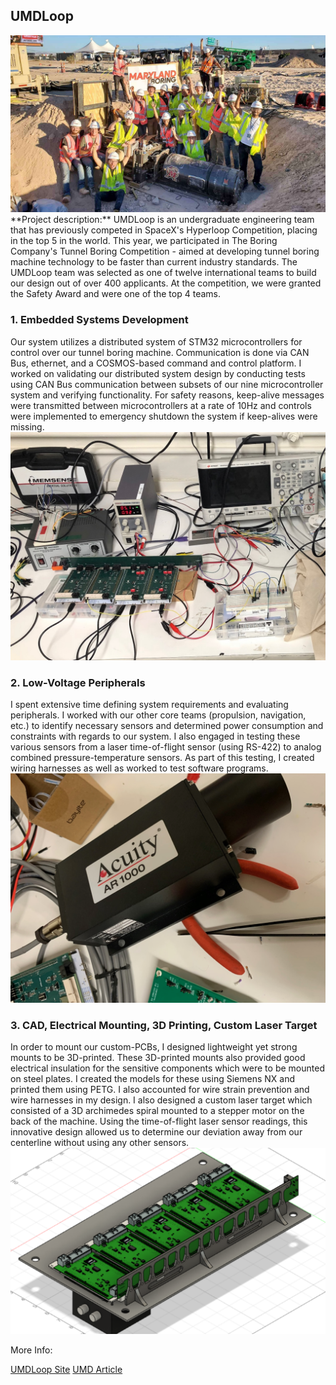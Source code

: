 ## UMDLoop
<img src="../images/loop.png?raw=true"/>
**Project description:** UMDLoop is an undergraduate engineering team that has previously competed in SpaceX's Hyperloop Competition, placing in the top 5 in the world. This year, we participated in The Boring Company's Tunnel Boring Competition - aimed at developing tunnel boring machine technology to be faster than current industry standards. The UMDLoop team was selected as one of twelve international teams to build our design out of over 400 applicants. At the competition, we were granted the Safety Award and were one of the top 4 teams.

### 1. Embedded Systems Development

Our system utilizes a distributed system of STM32 microcontrollers for control over our tunnel boring machine. Communication is done via CAN Bus, ethernet, and a COSMOS-based command and control platform. I worked on validating our distributed system design by conducting tests using CAN Bus communication between subsets of our nine microcontroller system and verifying functionality. For safety reasons, keep-alive messages were transmitted between microcontrollers at a rate of 10Hz and controls were implemented to emergency shutdown the system if keep-alives were missing.
<img src="../images/uc.png?raw=true"/>

### 2. Low-Voltage Peripherals
I spent extensive time defining system requirements and evaluating peripherals. I worked with our other core teams (propulsion, navigation, etc.) to identify necessary sensors and determined power consumption and constraints with regards to our system. I also engaged in testing these various sensors from a laser time-of-flight sensor (using RS-422) to analog combined pressure-temperature sensors. As part of this testing, I created wiring harnesses as well as worked to test software programs.
<img src="../images/sensor.png?raw=true"/>

### 3. CAD, Electrical Mounting, 3D Printing, Custom Laser Target
In order to mount our custom-PCBs, I designed lightweight yet strong mounts to be 3D-printed. These 3D-printed mounts also provided good electrical insulation for the sensitive components which were to be mounted on steel plates. I created the models for these using Siemens NX and printed them using PETG. I also accounted for wire strain prevention and wire harnesses in my design. I also designed a custom laser target which consisted of a 3D archimedes spiral mounted to a stepper motor on the back of the machine. Using the time-of-flight laser sensor readings, this innovative design allowed us to determine our deviation away from our centerline without using any other sensors.
<img src="../images/mount.png?raw=true"/>

More Info: 

[UMDLoop Site](https://www.umdloop.com/)
[UMD Article](https://dbknews.com/2021/03/07/umd-loop-engineering-competition-tunnel-boring-machine/)
